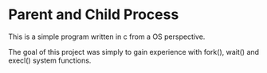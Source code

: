 # Parent and Child Process

This is a simple program written in c from a OS perspective. 

The goal of this project was simply to gain experience with fork(), wait() and execl() system functions.
